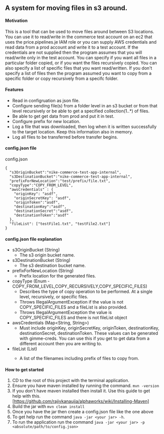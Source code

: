 ## A system for moving files in s3 around.
#### Motivation
This is a tool that can be used to move files around between S3 locations. You can use it to read/write in the commerce test account on an ec2 that uses the price.pipelines.je IAM role or you can supply AWS credentials and read data from a prod account and write it to a test account. If the credentials are not supplied then the program assumes that you will read/write only in the test account. You can specify if you want all files in a particular folder copied, or if you want the files recursively copied. You can also specify a list of specific files that you want read/written. If you don't specify a list of files then the program assumed you want to copy from a specific folder or copy recursively from a specifc folder.

#### Features
- Read in configruation as json file.
- Configure sending file(s) from a folder level in an s3 bucket or from that level recursively or be able to get a specified collection(1..*) of files.
- Be able to get get data from prod and put it in test.
- Configure prefix for new location.
- Log a file that was downloaded, then log when it is written successfully to the target location. Keep this information also in memory.
- Log all files to be transferred before transfer begins.

#### config.json file
config.json
```
{
  "s3OriginBucket":"nike-commerce-test-app-internal",
  "s3DestinationBucket":"nike-commerce-test-app-internal",
  "prefixForNewLocation":"test/prefix/file.txt",
  "copyType":"COPY_FROM_LEVEL",
  "awsCredentials" : {
    "originKey": "asdf",
    "originSecretKey": "asdf",
    "originToken":"asdf",
    "destinationKey":"asdf",
    "destinationSecret":"asdf",
    "destinationToken":"asdf"
  },
  "fileList": ["testFile1.txt", "testFile2.txt"]
}
```
#### config.json file explanation
- s3OriginBucket (String)
  - The s3 origin bucket name.
- s3DestinationBucket (String)
  - The s3 destination bucket name.
- prefixForNewLocation (String)
  - Prefix location for the generated files.
- copyType (Enum -COPY_FROM_LEVEL,COPY_RECURSIVELY,COPY_SPECIFIC_FILES)
  - Describes the type of copy operation to be performed. At a single level, recursively, or specific files.
  - Throws IllegalArgumentException if the value is not COPY_SPECIFIC_FILES and a fileList is also provided.
  - Throws IllegalArgumentException the value is COPY_SPECIFIC_FILES and there is not fileList object
- awsCredentials (Map<String, String>)
  - Must include originKey, originSecretKey, originToken, destinationKey, destinationSecret, destinationToken. These values can be generated with gimme-creds. You can use this if you get to get data from a different account then you are writing to.
- fileList (List<String>)
  - A list of the filenames including prefix of files to copy from.

#### How to get started

1. CD to the root of this project with the terminal application.
2. Ensure you have maven installed by running the command. `mvn -version`
3. If you don't have maven installed then install it. Use this guide to get help with this. [https://github.com/rajivkanaujia/alphaworks/wiki/Installing-Maven]
4. Build the jar with `mvn clean install` 
5. Once you have the jar then create a config.json file like the one above
6. To get help run the command `java -jar <your jar> -h`.
7. To run the application run the command `java -jar <your jar> -p <absolute/path/to/config.json>`